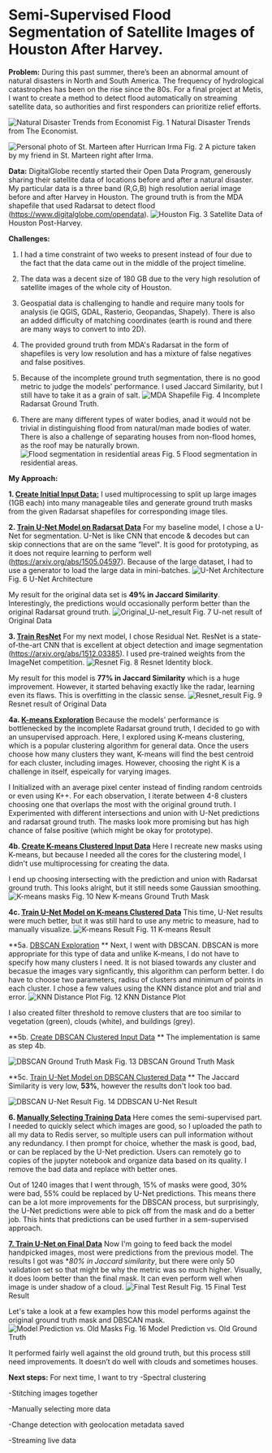 # Semi-Supervised Flood Segmentation of Satellite Images of Houston After Harvey. 

**Problem:** 
During this past summer, there’s been an abnormal amount of natural disasters in North and South America. The frequency of hydrological catastrophes has been on the rise since the 80s. For a final project at Metis, I want to create a method to detect flood automatically on streaming satellite data, so authorities and first responders can prioritize relief efforts.

![Natural Disaster Trends from Economist](Images/Economist_Trend.png?raw=true "Title")
Fig. 1 Natural Disaster Trends from The Economist.

![Personal photo of St. Marteen after Hurrican Irma](Images/St.Marteen.png?raw=true "Title")
Fig. 2 A picture taken by my friend in St. Marteen right after Irma.


**Data:** 
DigitalGlobe recently started their Open Data Program, generously sharing their satellite data of locations before and after a natural disaster. My particular data is a three band (R,G,B) high resolution aerial image before and after Harvey in Houston. The ground truth is from the MDA shapefile that used Radarsat to detect flood (https://www.digitalglobe.com/opendata).
![Houston](Images/Entire_Data.png?raw=true "Title")
Fig. 3 Satellite Data of Houston Post-Harvey.


**Challenges:** 
1. I had a time constraint of two weeks to present instead of four due to the fact that the data came out in the middle of the project timeline. 

2. The data was a decent size of 180 GB due to the very high resolution of satellite images of the whole city of Houston.

3. Geospatial data is challenging to handle and require many tools for analysis (ie QGIS, GDAL, Rasterio, Geopandas, Shapely). There is also an added difficulty of matching coordinates (earth is round and there are many ways to convert to into 2D).

4. The provided ground truth from MDA's Radarsat in the form of shapefiles is very low resolution and has a mixture of false negatives and false positives. 

5. Because of the incomplete ground truth segmentation, there is no good metric to judge the models' performance. I used Jaccard Similarity, but I still have to take it as a grain of salt.
![MDA Shapefile](Images/MDA_mask.png?raw=true "Title")
Fig. 4 Incomplete Radarsat Ground Truth.

6. There are many different types of water bodies, anad it would not be trivial in distinguishing flood from natural/man made bodies of water. There is also a challenge of separating houses from non-flood homes, as the roof may be naturally brown.
![Flood segmentation in residential areas](Images/Challenge-houses.png?raw=true "Title")
Fig. 5 Flood segmentation in residential areas. 
 

**My Approach:**

**1. [Create Initial Input Data:](1.Create_Initial_Input_Data.ipynb)**
I used multiprocessing to split up large images (1GB each) into many manageable tiles and generate ground truth masks from the given Radarsat shapefiles for corresponding image tiles.


**2. [Train U-Net Model on Radarsat Data](2.Train_U-Net_Model_on_Radarsat_Data.ipynb)**
For my baseline model, I chose a U-Net for segmentation. U-Net is like CNN that encode & decodes but can skip connections that are on the same “level". It is good for prototyping, as it does not require 
learning to perform well (https://arxiv.org/abs/1505.04597).
Because of the large dataset, I had to use a generator to load the large data in mini-batches.
![U-Net Architecture](Images/UNet_Architecture.png?raw=true "Title")
Fig. 6 U-Net Architecture

My result for the original data set is **49% in Jaccard Similarity**. Interestingly, the predictions would occasionally perform better than the original Radarsat ground truth.
![Original_U-net_result](Images/Original_U-net_result.png?raw=true "Title")
Fig. 7 U-net result of Original Data
 

**3. [Train ResNet](3.Train_ResNet.ipynb)**
For my next model, I chose Residual Net. ResNet is a state-of-the-art CNN that is excellent at object detection and image segmentation (https://arxiv.org/abs/1512.03385). I used pre-trained weights from the ImageNet competition.
![Resnet](Images/Resnet.png?raw=true "Title")
Fig. 8 Resnet Identity block.

My result for this model is **77% in Jaccard Similarity** which is a huge improvement. However, it started behaving exactly like the radar, learning even its flaws. This is overfitting in the classic sense.
![Resnet_result](Images/Resnet_result.png?raw=true "Title")
Fig. 9 Resnet result of Original Data
 

**4a. [K-means Exploration](4a.K-means_Exploration.ipynb)**
Because the models' performance is bottlenecked by the incomplete Radarsat ground truth, I decided to go with an unsupervised approach. Here, I explored using K-means clustering, which is a popular clustering algorithm for general data. Once the users choose how many clusters they want, K-means will find the best centroid for each cluster, including images. However, choosing the right K is a challenge in itself, espeically for varying images.

I Initialized with an average pixel center instead of finding random centroids or even using K++. For each observation, I iterate between 4-8 clusters choosing one that overlaps the most with the original ground truth. I Experimented with different intersections and union with U-Net predictions and radarsat ground truth. The masks look more promising but has high chance of false positive (which might be okay for prototype).


**4b. [Create K-means Clustered Input Data](4b.Create_K-means_Clustered_Input_Data.ipynb)**
Here I recreate new masks using K-means, but because I needed all the cores for the clustering model, I didn't use multiprocessing for creating the data.

I end up choosing intersecting with the prediction and union with Radarsat ground truth. 	This looks alright, but it still needs some Gaussian smoothing.
![K-means masks](Images/K-means_mask.png?raw=true "Title")
Fig. 10 New K-means Ground Truth Mask


**4c. [Train U-Net Model on K-means Clustered Data](4c.Train_U-Net_Model_on_K-means_Clustered_Data.ipynb)**
This time, U-Net results were much better, but it was still hard to use any metric to measure, had to manually visualize.
![K-means Result](Images/K-means_Result.png?raw=true "Title")
Fig. 11 K-means Result
  
  
**5a. [DBSCAN Exploration](5a.DBSCAN_Exploration.ipynb) **
Next, I went with DBSCAN. DBSCAN is more appropriate for this type of data and unlike K-means, I do not have to specify how many clusters I need. It is not biased towards any cluster and becasue the images vary signficantly, this algorithm can perform better.	I do have to choose two parameters, radisu of clusters and minimum of points in each cluster. I chose a few values using the KNN distance plot and trial and error.
![KNN Distance Plot](Images/KNN_Distance.png?raw=true "Title")
Fig. 12 KNN Distance Plot

I also created filter threshold to remove clusters that are too similar to vegetation (green), clouds (white), and buildings (grey).


**5b. [Create DBSCAN Clustered Input Data](5b.Create_DBSCAN_Clustered_Input_Data.ipynb) **
The implementation is same as step 4b.

![DBSCAN Ground Truth Mask](Images/DBSCAN_Exploration.png?raw=true "Title")
Fig. 13 DBSCAN Ground Truth Mask


**5c. [Train U-Net Model on DBSCAN Clustered Data](5c.Train_U-Net_Model_on_DBSCAN_Clustered_Data.ipynb) **
The Jaccard Similarity is very low, **53%**, however the results don't look too bad.

![DBSCAN U-Net Result](Images/DBSCAN_UNET.png?raw=true "Title")
Fig. 14 DDBSCAN U-Net Result
	 
   
**6. [Manually Selecting Training Data](6.Manually_Selecting_Traning_Data.ipynb)**
Here comes the semi-supervised part. I needed to quickly select which images are good, so I uploaded the path to all my data to Redis server, so multiple users can pull information without any redundancy. I then prompt for choice, whether the mask is good, bad, or can be replaced by the U-Net prediction. Users can remotely go to copies of the jupyter notebook and organize data based on its quality. I remove the bad data and replace with better ones.

Out of 1240 images that I went through, 15% of masks were good, 30% were bad, 55% could be replaced by U-Net predictions. This means there can be a lot more improvements for the DBSCAN process, but surprisingly, the U-Net predictions were able to pick off from the mask and do a better job. This hints that predictions can be used further in a sem-supervised approach.


**[7. Train U-Net on Final Data](7.Train_U-Net_on_Final_Data.ipynb)**
Now I'm going to feed back the model handpicked images, most were predictions from the previous model.
The results I got was **80% in Jaccard similarity*, but there were only 50 validation set so that might be why the metric was so much higher. Visually, it does loom better than the final mask. It can even perform well when image is under shadow of a cloud.
![Final Test Result](Images/Final_Validation_2.png?raw=true "Title")
Fig. 15 Final Test Result

Let's take a look at a few examples how this model performs against the original ground truth mask and DBSCAN mask.
![Model Prediction vs. Old Masks](Images/Comparison_with_old_4.png?raw=true "Title")
Fig. 16 Model Prediction vs. Old Ground Truth
	
It performed fairly well against the old ground truth, but this process still need improvements. It doesn’t do well with clouds and sometimes houses.


**Next steps:**
For next time, I want to try
-Spectral clustering

-Stitching images together

-Manually selecting more data

-Change detection with geolocation metadata saved

-Streaming live data

